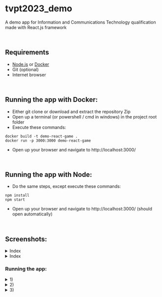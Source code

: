 # tvpt2023_demo
A demo app for Information and Communications Technology qualification made with React.js framework 

<br>

## Requirements 
- [Node.js](https://nodejs.org/en/download) or [Docker](https://www.docker.com/products/docker-desktop/)
- Git (optional) 
- Internet browser

<br>

## Running the app with Docker:

- Either git clone or download and extract the repository Zip 
- Open up a terminal (or powershell / cmd in windows) in the project root folder 
- Execute these commands: 
```
docker build -t demo-react-game .
docker run -p 3000:3000 demo-react-game
```
- Open up your browser and navigate to http://localhost:3000/

<br>

## Running the app with Node: 

- Do the same steps, except execute these commands:
```
npm install 
npm start 
```
- Open up your browser and navigate to http://localhost:3000/ (should open automatically)

<br>

## Screenshots:

<details>
  <summary>Index</summary>
  
  ![screenshot](https://i.gyazo.com/2d3304ecfe29a345f27cf177c92ce738.png)
</details>

<details>
  <summary>Index</summary>
  
  ![screenshot](https://i.gyazo.com/2c6dd72337eb5a86d688fad3c0fd46a8.png)
</details>

### Running the app:

<details>
  <summary>1)</summary>
  
  ![screenshot](https://i.gyazo.com/a3c6ab5fc45f90fba33f44d362933ded.png)
</details>

<details>
  <summary>2)</summary>
  
  ![screenshot](https://i.gyazo.com/80b8a3e04734d372798168a9542be4de.png)
</details>

<details>
  <summary>3)</summary>
  
  ![screenshot](https://i.gyazo.com/bf92ea0bccfee6488b01d847499a0b8c.png)
</details>

